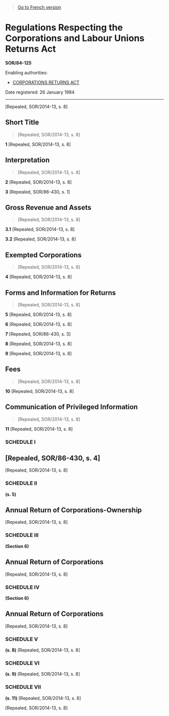 > [Go to French version](/fr/Règlements/Décrets,%20ordonnances%20et%20règlements%20statutaires/84/125.md)

# Regulations Respecting the Corporations and Labour Unions Returns Act

**SOR/84-125**

Enabling authorities: 
- [CORPORATIONS RETURNS ACT](/en/Acts/Revised%20Statutes%20of%20Canada/C/C-43.md)

Date registered: 26 January 1984

----------


[Repealed, SOR/2014-13, s. 8]



## Short Title
> [Repealed, SOR/2014-13, s. 8]



**1** [Repealed, SOR/2014-13, s. 8]




## Interpretation
> [Repealed, SOR/2014-13, s. 8]



**2** [Repealed, SOR/2014-13, s. 8]



**3** [Repealed, SOR/86-430, s. 1]




## Gross Revenue and Assets
> [Repealed, SOR/2014-13, s. 8]



**3.1** [Repealed, SOR/2014-13, s. 8]



**3.2** [Repealed, SOR/2014-13, s. 8]




## Exempted Corporations
> [Repealed, SOR/2014-13, s. 8]



**4** [Repealed, SOR/2014-13, s. 8]




## Forms and Information for Returns
> [Repealed, SOR/2014-13, s. 8]



**5** [Repealed, SOR/2014-13, s. 8]



**6** [Repealed, SOR/2014-13, s. 8]



**7** [Repealed, SOR/86-430, s. 3]



**8** [Repealed, SOR/2014-13, s. 8]



**9** [Repealed, SOR/2014-13, s. 8]




## Fees
> [Repealed, SOR/2014-13, s. 8]



**10** [Repealed, SOR/2014-13, s. 8]




## Communication of Privileged Information
> [Repealed, SOR/2014-13, s. 8]



**11** [Repealed, SOR/2014-13, s. 8]




### **SCHEDULE I** 
## [Repealed, SOR/86-430, s. 4]
[Repealed, SOR/2014-13, s. 8]




### **SCHEDULE II** 
**(s. 5)**
## Annual Return of Corporations-Ownership
[Repealed, SOR/2014-13, s. 8]




### **SCHEDULE III** 
**(Section 6)**
## Annual Return of Corporations
[Repealed, SOR/2014-13, s. 8]




### **SCHEDULE IV** 
**(Section 6)**
## Annual Return of Corporations
[Repealed, SOR/2014-13, s. 8]




### **SCHEDULE V** 
**(s. 8)**
[Repealed, SOR/2014-13, s. 8]




### **SCHEDULE VI** 
**(s. 9)**
[Repealed, SOR/2014-13, s. 8]




### **SCHEDULE VII** 
**(s. 11)**
[Repealed, SOR/2014-13, s. 8]


[Repealed, SOR/2014-13, s. 8]


